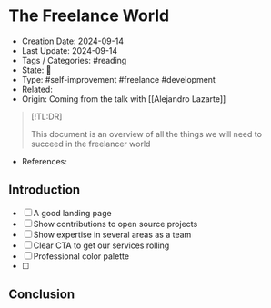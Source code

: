 # The Freelance World
- Creation Date: 2024-09-14
- Last Update: 2024-09-14
- Tags / Categories: #reading 
- State: 🌱
- Type: #self-improvement #freelance #development
- Related: 
- Origin: Coming from the talk with [[Alejandro Lazarte]]
> [!TL:DR]
> 
> This document is an overview of all the things we will need to succeed in the freelancer world 
- References: 

## Introduction

- [ ] A good landing page
- [ ] Show contributions to open source projects
- [ ] Show expertise in several areas as a team
- [ ] Clear CTA to get our services rolling
- [ ] Professional color palette
- [ ] 
## Conclusion